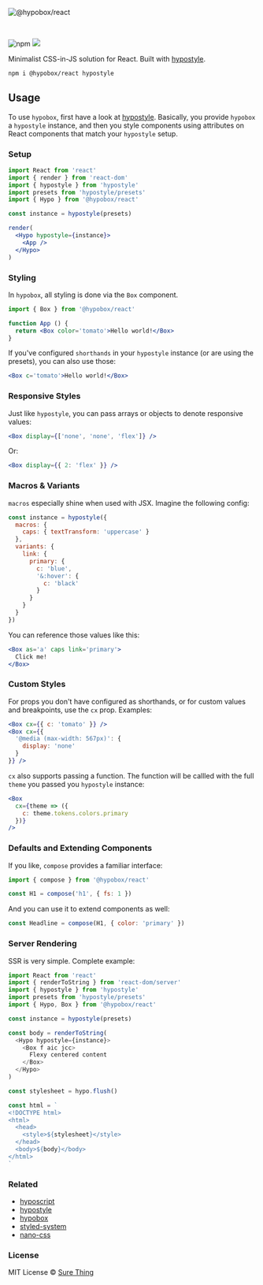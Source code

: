 ![@hypobox/react](https://user-images.githubusercontent.com/4732330/96394851-af58f800-1188-11eb-8922-6a3a555d74fd.png)

<br/>

![npm](https://img.shields.io/npm/v/@hypobox/react) [![](https://badgen.net/bundlephobia/minzip/@hypobox/react)](https://bundlephobia.com/result?p=@hypobox/react)

Minimalist CSS-in-JS solution for React. Built with
[hypostyle](https://github.com/sure-thing/hypostyle).

```bash
npm i @hypobox/react hypostyle
```

## Usage

To use `hypobox`, first have a look at
[hypostyle](https://github.com/sure-thing/hypostyle). Basically, you provide
`hypobox` a `hypostyle` instance, and then you style components using attributes
on React components that match your `hypostyle` setup.

### Setup

```jsx
import React from 'react'
import { render } from 'react-dom'
import { hypostyle } from 'hypostyle'
import presets from 'hypostyle/presets'
import { Hypo } from '@hypobox/react'

const instance = hypostyle(presets)

render(
  <Hypo hypostyle={instance}>
    <App />
  </Hypo>
)
```

### Styling

In `hypobox`, all styling is done via the `Box` component.

```jsx
import { Box } from '@hypobox/react'

function App () {
  return <Box color='tomato'>Hello world!</Box>
}
```

If you've configured `shorthands` in your `hypostyle` instance (or are using
the presets), you can also use those:

```jsx
<Box c='tomato'>Hello world!</Box>
```

### Responsive Styles

Just like `hypostyle`, you can pass arrays or objects to denote responsive
values:

```jsx
<Box display={['none', 'none', 'flex']} />
```

Or:

```jsx
<Box display={{ 2: 'flex' }} />
```

### Macros & Variants

`macros` especially shine when used with JSX. Imagine the following config:

```jsx
const instance = hypostyle({
  macros: {
    caps: { textTransform: 'uppercase' }
  },
  variants: {
    link: {
      primary: {
        c: 'blue',
        '&:hover': {
          c: 'black'
        }
      }
    }
  }
})
```

You can reference those values like this:

```jsx
<Box as='a' caps link='primary'>
  Click me!
</Box>
```

### Custom Styles

For props you don't have configured as shorthands, or for custom values and
breakpoints, use the `cx` prop. Examples:

```jsx
<Box cx={{ c: 'tomato' }} />
<Box cx={{
  '@media (max-width: 567px)': {
    display: 'none'
  }
}} />
```

`cx` also supports passing a function. The function will be
callled with the full `theme` you passed you `hypostyle` instance:

```jsx
<Box
  cx={theme => ({
    c: theme.tokens.colors.primary
  })}
/>
```

### Defaults and Extending Components

If you like, `compose` provides a familiar interface:

```javascript
import { compose } from '@hypobox/react'

const H1 = compose('h1', { fs: 1 })
```

And you can use it to extend components as well:

```javascript
const Headline = compose(H1, { color: 'primary' })
```

### Server Rendering

SSR is very simple. Complete example:

```javascript
import React from 'react'
import { renderToString } from 'react-dom/server'
import { hypostyle } from 'hypostyle'
import presets from 'hypostyle/presets'
import { Hypo, Box } from '@hypobox/react'

const instance = hypostyle(presets)

const body = renderToString(
  <Hypo hypostyle={instance}>
    <Box f aic jcc>
      Flexy centered content
    </Box>
  </Hypo>
)

const stylesheet = hypo.flush()

const html = `
<!DOCTYPE html>
<html>
  <head>
    <style>${stylesheet}</style>
  </head>
  <body>${body}</body>
</html>
`
```

### Related

- [hyposcript](https://github.com/sure-thing/hyposcript)
- [hypostyle](https://github.com/sure-thing/hypostyle)
- [hypobox](https://github.com/sure-thing/hypobox)
- [styled-system](https://github.com/styled-system/styled-system)
- [nano-css](https://github.com/streamich/nano-css)

### License

MIT License © [Sure Thing](https://github.com/sure-thing)
